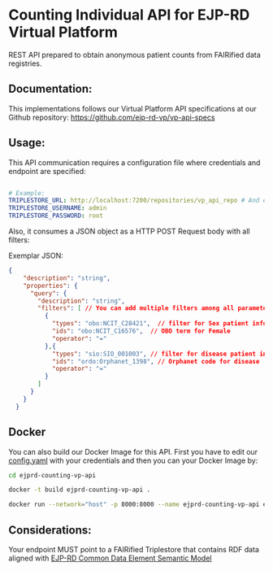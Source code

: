 # Counting Individual API for EJP-RD Virtual Platform 

REST API prepared to obtain anonymous patient counts from FAIRified data registries.


## Documentation:

This implementations follows our Virtual Platform API specifications at our Github repository: https://github.com/ejp-rd-vp/vp-api-specs

## Usage:

This API communication requires a configuration file where credentials and endpoint are specified:

```yaml

# Example:
TRIPLESTORE_URL: http://localhost:7200/repositories/vp_api_repo # And example of a GraphDB Triplestore endpoint
TRIPLESTORE_USERNAME: admin
TRIPLESTORE_PASSWORD: root
```

Also, it consumes a JSON object as a HTTP POST Request body with all filters:

Exemplar JSON:

```json
{
    "description": "string",
    "properties": {
      "query": {
        "description": "string",
        "filters": [ // You can add multiple filters among all parameters documented above
          {
            "types": "obo:NCIT_C28421",  // filter for Sex patient information
            "ids": "obo:NCIT_C16576",  // OBO term for Female
            "operator": "="
          },{
            "types": "sio:SIO_001003", // filter for disease patient information
            "ids": "ordo:Orphanet_1398", // Orphanet code for disease
            "operator": "="
          }
        ]
      }
    }
  }

```

## Docker

You can also build our Docker Image for this API. First you have to edit our [config.yaml]() with your credentials and then you can your Docker Image by:

``` bash
cd ejprd-counting-vp-api

docker -t build ejprd-counting-vp-api .

docker run --network="host" -p 8000:8000 --name ejprd-counting-vp-api ejprd-counting-vp-api
```

## Considerations:

Your endpoint MUST point to a FAIRified Triplestore that contains RDF data aligned with [EJP-RD Common Data Element Semantic Model](https://github.com/ejp-rd-vp/CDE-semantic-model)